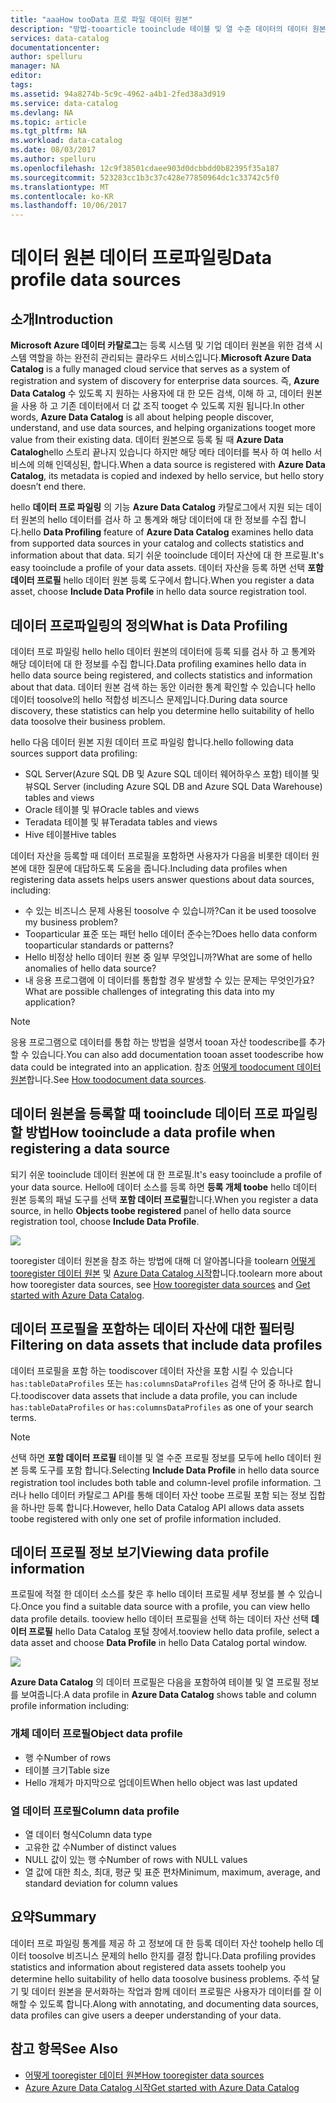 ```yaml
---
title: "aaaHow tooData 프로 파일 데이터 원본"
description: "방법-tooarticle tooinclude 테이블 및 열 수준 데이터의 데이터 원본을 Azure Data Catalog에 등록 하는 경우 프로필 어떻게 및 어떻게 toouse 데이터 프로필 toounderstand 데이터 소스를 강조 표시 합니다."
services: data-catalog
documentationcenter: 
author: spelluru
manager: NA
editor: 
tags: 
ms.assetid: 94a8274b-5c9c-4962-a4b1-2fed38a3d919
ms.service: data-catalog
ms.devlang: NA
ms.topic: article
ms.tgt_pltfrm: NA
ms.workload: data-catalog
ms.date: 08/03/2017
ms.author: spelluru
ms.openlocfilehash: 12c9f38501cdaee903d0dcbbdd0b82395f35a187
ms.sourcegitcommit: 523283cc1b3c37c428e77850964dc1c33742c5f0
ms.translationtype: MT
ms.contentlocale: ko-KR
ms.lasthandoff: 10/06/2017
---
```

# <a name="data-profile-data-sources"></a><span data-ttu-id="57106-103">데이터 원본 데이터 프로파일링</span><span class="sxs-lookup"><span data-stu-id="57106-103">Data profile data sources</span></span>
## <a name="introduction"></a><span data-ttu-id="57106-104">소개</span><span class="sxs-lookup"><span data-stu-id="57106-104">Introduction</span></span>
<span data-ttu-id="57106-105">**Microsoft Azure 데이터 카탈로그**는 등록 시스템 및 기업 데이터 원본을 위한 검색 시스템 역할을 하는 완전히 관리되는 클라우드 서비스입니다.</span><span class="sxs-lookup"><span data-stu-id="57106-105">**Microsoft Azure Data Catalog** is a fully managed cloud service that serves as a system of registration and system of discovery for enterprise data sources.</span></span> <span data-ttu-id="57106-106">즉, **Azure Data Catalog** 수 있도록 지 원하는 사용자에 대 한 모든 검색, 이해 하 고, 데이터 원본을 사용 하 고 기존 데이터에서 더 값 조직 tooget 수 있도록 지원 됩니다.</span><span class="sxs-lookup"><span data-stu-id="57106-106">In other words, **Azure Data Catalog** is all about helping people discover, understand, and use data sources, and helping organizations tooget more value from their existing data.</span></span> <span data-ttu-id="57106-107">데이터 원본으로 등록 될 때 **Azure Data Catalog**hello 스토리 끝나지 있습니다 하지만 해당 메타 데이터를 복사 하 여 hello 서비스에 의해 인덱싱된, 합니다.</span><span class="sxs-lookup"><span data-stu-id="57106-107">When a data source is registered with **Azure Data Catalog**, its metadata is copied and indexed by hello service, but hello story doesn’t end there.</span></span>

<span data-ttu-id="57106-108">hello **데이터 프로 파일링** 의 기능 **Azure Data Catalog** 카탈로그에서 지원 되는 데이터 원본의 hello 데이터를 검사 하 고 통계와 해당 데이터에 대 한 정보를 수집 합니다.</span><span class="sxs-lookup"><span data-stu-id="57106-108">hello **Data Profiling** feature of **Azure Data Catalog** examines hello data from supported data sources in your catalog and collects statistics and information about that data.</span></span> <span data-ttu-id="57106-109">되기 쉬운 tooinclude 데이터 자산에 대 한 프로필.</span><span class="sxs-lookup"><span data-stu-id="57106-109">It's easy tooinclude a profile of your data assets.</span></span> <span data-ttu-id="57106-110">데이터 자산을 등록 하면 선택 **포함 데이터 프로필** hello 데이터 원본 등록 도구에서 합니다.</span><span class="sxs-lookup"><span data-stu-id="57106-110">When you register a data asset, choose **Include Data Profile** in hello data source registration tool.</span></span>

## <a name="what-is-data-profiling"></a><span data-ttu-id="57106-111">데이터 프로파일링의 정의</span><span class="sxs-lookup"><span data-stu-id="57106-111">What is Data Profiling</span></span>
<span data-ttu-id="57106-112">데이터 프로 파일링 hello hello 데이터 원본의 데이터에 등록 되를 검사 하 고 통계와 해당 데이터에 대 한 정보를 수집 합니다.</span><span class="sxs-lookup"><span data-stu-id="57106-112">Data profiling examines hello data in hello data source being registered, and collects statistics and information about that data.</span></span> <span data-ttu-id="57106-113">데이터 원본 검색 하는 동안 이러한 통계 확인할 수 있습니다 hello 데이터 toosolve의 hello 적합성 비즈니스 문제입니다.</span><span class="sxs-lookup"><span data-stu-id="57106-113">During data source discovery, these statistics can help you determine hello suitability of hello data toosolve their business problem.</span></span>

<!-- In [How toodiscover data sources](data-catalog-how-to-discover.md), you learn about **Azure Data Catalog's** extensive search capabilities including searching for data assets that have a profile. See [How tooinclude a data profile when registering a data source](#howto). -->

<span data-ttu-id="57106-114">hello 다음 데이터 원본 지원 데이터 프로 파일링 합니다.</span><span class="sxs-lookup"><span data-stu-id="57106-114">hello following data sources support data profiling:</span></span>

* <span data-ttu-id="57106-115">SQL Server(Azure SQL DB 및 Azure SQL 데이터 웨어하우스 포함) 테이블 및 뷰</span><span class="sxs-lookup"><span data-stu-id="57106-115">SQL Server (including Azure SQL DB and Azure SQL Data Warehouse) tables and views</span></span>
* <span data-ttu-id="57106-116">Oracle 테이블 및 뷰</span><span class="sxs-lookup"><span data-stu-id="57106-116">Oracle tables and views</span></span>
* <span data-ttu-id="57106-117">Teradata 테이블 및 뷰</span><span class="sxs-lookup"><span data-stu-id="57106-117">Teradata tables and views</span></span>
* <span data-ttu-id="57106-118">Hive 테이블</span><span class="sxs-lookup"><span data-stu-id="57106-118">Hive tables</span></span>

<span data-ttu-id="57106-119">데이터 자산을 등록할 때 데이터 프로필을 포함하면 사용자가 다음을 비롯한 데이터 원본에 대한 질문에 대답하도록 도움을 줍니다.</span><span class="sxs-lookup"><span data-stu-id="57106-119">Including data profiles when registering data assets helps users answer questions about data sources, including:</span></span>

* <span data-ttu-id="57106-120">수 있는 비즈니스 문제 사용된 toosolve 수 있습니까?</span><span class="sxs-lookup"><span data-stu-id="57106-120">Can it be used toosolve my business problem?</span></span>
* <span data-ttu-id="57106-121">Tooparticular 표준 또는 패턴 hello 데이터 준수는?</span><span class="sxs-lookup"><span data-stu-id="57106-121">Does hello data conform tooparticular standards or patterns?</span></span>
* <span data-ttu-id="57106-122">Hello 비정상 hello 데이터 원본 중 일부 무엇입니까?</span><span class="sxs-lookup"><span data-stu-id="57106-122">What are some of hello anomalies of hello data source?</span></span>
* <span data-ttu-id="57106-123">내 응용 프로그램에 이 데이터를 통합할 경우 발생할 수 있는 문제는 무엇인가요?</span><span class="sxs-lookup"><span data-stu-id="57106-123">What are possible challenges of integrating this data into my application?</span></span>

> [!NOTE]
> <span data-ttu-id="57106-124">응용 프로그램으로 데이터를 통합 하는 방법을 설명서 tooan 자산 toodescribe를 추가할 수 있습니다.</span><span class="sxs-lookup"><span data-stu-id="57106-124">You can also add documentation tooan asset toodescribe how data could be integrated into an application.</span></span> <span data-ttu-id="57106-125">참조 [어떻게 toodocument 데이터 원본](data-catalog-how-to-documentation.md)합니다.</span><span class="sxs-lookup"><span data-stu-id="57106-125">See [How toodocument data sources](data-catalog-how-to-documentation.md).</span></span>
>
>

<a name="howto"/>

## <a name="how-tooinclude-a-data-profile-when-registering-a-data-source"></a><span data-ttu-id="57106-126">데이터 원본을 등록할 때 tooinclude 데이터 프로 파일링 할 방법</span><span class="sxs-lookup"><span data-stu-id="57106-126">How tooinclude a data profile when registering a data source</span></span>
<span data-ttu-id="57106-127">되기 쉬운 tooinclude 데이터 원본에 대 한 프로필.</span><span class="sxs-lookup"><span data-stu-id="57106-127">It's easy tooinclude a profile of your data source.</span></span> <span data-ttu-id="57106-128">Hello에 데이터 소스를 등록 하면 **등록 개체 toobe** hello 데이터 원본 등록의 패널 도구를 선택 **포함 데이터 프로필**합니다.</span><span class="sxs-lookup"><span data-stu-id="57106-128">When you register a data source, in hello **Objects toobe registered** panel of hello data source registration tool, choose **Include Data Profile**.</span></span>

![](media/data-catalog-data-profile/data-catalog-register-profile.png)

<span data-ttu-id="57106-129">tooregister 데이터 원본을 참조 하는 방법에 대해 더 알아봅니다을 toolearn [어떻게 tooregister 데이터 원본](data-catalog-how-to-register.md) 및 [Azure Data Catalog 시작](data-catalog-get-started.md)합니다.</span><span class="sxs-lookup"><span data-stu-id="57106-129">toolearn more about how tooregister data sources, see [How tooregister data sources](data-catalog-how-to-register.md) and [Get started with Azure Data Catalog](data-catalog-get-started.md).</span></span>

## <a name="filtering-on-data-assets-that-include-data-profiles"></a><span data-ttu-id="57106-130">데이터 프로필을 포함하는 데이터 자산에 대한 필터링</span><span class="sxs-lookup"><span data-stu-id="57106-130">Filtering on data assets that include data profiles</span></span>
<span data-ttu-id="57106-131">데이터 프로필을 포함 하는 toodiscover 데이터 자산을 포함 시킬 수 있습니다 `has:tableDataProfiles` 또는 `has:columnsDataProfiles` 검색 단어 중 하나로 합니다.</span><span class="sxs-lookup"><span data-stu-id="57106-131">toodiscover data assets that include a data profile, you can include `has:tableDataProfiles` or `has:columnsDataProfiles` as one of your search terms.</span></span>

> [!NOTE]
> <span data-ttu-id="57106-132">선택 하면 **포함 데이터 프로필** 테이블 및 열 수준 프로필 정보를 모두에 hello 데이터 원본 등록 도구를 포함 합니다.</span><span class="sxs-lookup"><span data-stu-id="57106-132">Selecting **Include Data Profile** in hello data source registration tool includes both table and column-level profile information.</span></span> <span data-ttu-id="57106-133">그러나 hello 데이터 카탈로그 API를 통해 데이터 자산 toobe 프로필 포함 되는 정보 집합을 하나만 등록 합니다.</span><span class="sxs-lookup"><span data-stu-id="57106-133">However, hello Data Catalog API allows data assets toobe registered with only one set of profile information included.</span></span>
>
>

## <a name="viewing-data-profile-information"></a><span data-ttu-id="57106-134">데이터 프로필 정보 보기</span><span class="sxs-lookup"><span data-stu-id="57106-134">Viewing data profile information</span></span>
<span data-ttu-id="57106-135">프로필에 적절 한 데이터 소스를 찾은 후 hello 데이터 프로필 세부 정보를 볼 수 있습니다.</span><span class="sxs-lookup"><span data-stu-id="57106-135">Once you find a suitable data source with a profile, you can view hello data profile details.</span></span> <span data-ttu-id="57106-136">tooview hello 데이터 프로필을 선택 하는 데이터 자산 선택 **데이터 프로필** hello Data Catalog 포털 창에서.</span><span class="sxs-lookup"><span data-stu-id="57106-136">tooview hello data profile, select a data asset and choose **Data Profile** in hello Data Catalog portal window.</span></span>

![](media/data-catalog-data-profile/data-catalog-view.png)

<span data-ttu-id="57106-137">**Azure Data Catalog** 의 데이터 프로필은 다음을 포함하여 테이블 및 열 프로필 정보를 보여줍니다.</span><span class="sxs-lookup"><span data-stu-id="57106-137">A data profile in **Azure Data Catalog** shows table and column profile information including:</span></span>

### <a name="object-data-profile"></a><span data-ttu-id="57106-138">개체 데이터 프로필</span><span class="sxs-lookup"><span data-stu-id="57106-138">Object data profile</span></span>
* <span data-ttu-id="57106-139">행 수</span><span class="sxs-lookup"><span data-stu-id="57106-139">Number of rows</span></span>
* <span data-ttu-id="57106-140">테이블 크기</span><span class="sxs-lookup"><span data-stu-id="57106-140">Table size</span></span>
* <span data-ttu-id="57106-141">Hello 개체가 마지막으로 업데이트</span><span class="sxs-lookup"><span data-stu-id="57106-141">When hello object was last updated</span></span>

### <a name="column-data-profile"></a><span data-ttu-id="57106-142">열 데이터 프로필</span><span class="sxs-lookup"><span data-stu-id="57106-142">Column data profile</span></span>
* <span data-ttu-id="57106-143">열 데이터 형식</span><span class="sxs-lookup"><span data-stu-id="57106-143">Column data type</span></span>
* <span data-ttu-id="57106-144">고유한 값 수</span><span class="sxs-lookup"><span data-stu-id="57106-144">Number of distinct values</span></span>
* <span data-ttu-id="57106-145">NULL 값이 있는 행 수</span><span class="sxs-lookup"><span data-stu-id="57106-145">Number of rows with NULL values</span></span>
* <span data-ttu-id="57106-146">열 값에 대한 최소, 최대, 평균 및 표준 편차</span><span class="sxs-lookup"><span data-stu-id="57106-146">Minimum, maximum, average, and standard deviation for column values</span></span>

## <a name="summary"></a><span data-ttu-id="57106-147">요약</span><span class="sxs-lookup"><span data-stu-id="57106-147">Summary</span></span>
<span data-ttu-id="57106-148">데이터 프로 파일링 통계를 제공 하 고 정보에 대 한 등록 데이터 자산 toohelp hello 데이터 toosolve 비즈니스 문제의 hello 한지를 결정 합니다.</span><span class="sxs-lookup"><span data-stu-id="57106-148">Data profiling provides statistics and information about registered data assets toohelp you determine hello suitability of hello data toosolve business problems.</span></span> <span data-ttu-id="57106-149">주석 달기 및 데이터 원본을 문서화하는 작업과 함께 데이터 프로필은 사용자가 데이터를 잘 이해할 수 있도록 합니다.</span><span class="sxs-lookup"><span data-stu-id="57106-149">Along with annotating, and documenting data sources, data profiles can give users a deeper understanding of your data.</span></span>

## <a name="see-also"></a><span data-ttu-id="57106-150">참고 항목</span><span class="sxs-lookup"><span data-stu-id="57106-150">See Also</span></span>
* [<span data-ttu-id="57106-151">어떻게 tooregister 데이터 원본</span><span class="sxs-lookup"><span data-stu-id="57106-151">How tooregister data sources</span></span>](data-catalog-how-to-register.md)
* [<span data-ttu-id="57106-152">Azure Azure Data Catalog 시작</span><span class="sxs-lookup"><span data-stu-id="57106-152">Get started with Azure Data Catalog</span></span>](data-catalog-get-started.md)
